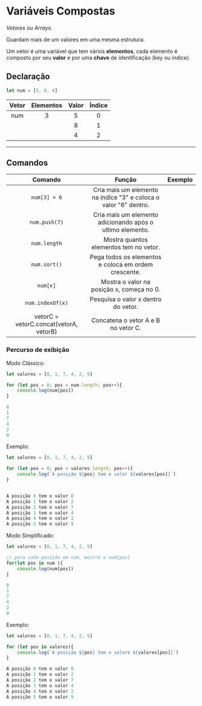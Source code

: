 # Variáveis Compostas

*Vetores ou Arrays.*

Guardam mais de um valores em uma mesma estrutura.

Um vetor é uma variável que tem vários **elementos**, cada elemento é composto por seu **valor** e por uma **chave** de identificação (key ou índice).



## Declaração

```javascript
let num = [5, 8, 4]

```

| Vetor | Elementos | Valor | Índice |
| :---: | :-------: | :---: | :----: |
|  num  |     3     |   5   |   0    |
|       |           |   8   |   1    |
|       |           |   4   |   2    |

------

## Comandos

|     Comando      |                            Função                            | Exemplo |
| :--------------: | :----------------------------------------------------------: | :-----: |
|   `num[3] = 6`   | Cria mais um elemento na índice "3" e coloca o valor "6" dentro. |         |
|  `num.push(7)`   |  Cria mais um elemento adicionando após o ultimo elemento.   |         |
|   `num.length`   |            Mostra quantos elementos tem no vetor.            |         |
|   `num.sort()`   |     Pega todos os elementos e coloca em ordem crescente.     |         |
|     `num[x]`     |          Mostra o valor na posição x, começa no 0.           |         |
| `num.indexOf(x)` |              Pesquisa o valor x dentro do vetor.             |         |
| vetorC = vetorC.concat(vetorA, vetorB)| Concatena o vetor A e B no vetor C.     |         |

### Percurso de exibição

Modo Clássico:

```javascript
let valores = [8, 1, 7, 4, 2, 9]

for (let pos = 0; pos < num.length; pos++){
    console.log(num[pos])
}

8
1
7
4
2
9
```

Exemplo:

```javascript
let valores = [8, 1, 7, 4, 2, 9]

for (let pos = 0; pos < valores.length; pos++){
    console.log(`A posição ${pos} tem o valor ${valores[pos]}`)
}


A posição 0 tem o valor 8
A posição 1 tem o valor 2
A posição 2 tem o valor 7
A posição 3 tem o valor 4
A posição 4 tem o valor 2
A posição 5 tem o valor 9

```





Modo Simplificado:

```javascript
let valores = [8, 1, 7, 4, 2, 9]

// para cada posição em num, mostre o num[pos]
for(let pos in num ){  
    console.log(num[pos])
}

8
1
7
4
2
9
```



Exemplo:

```javascript
let valores = [8, 1, 7, 4, 2, 9]

for (let pos in valores){
    console.log(`A posição ${pos} tem o valore ${valores[pos]}`)
}

A posição 0 tem o valor 8
A posição 1 tem o valor 2
A posição 2 tem o valor 7
A posição 3 tem o valor 4
A posição 4 tem o valor 2
A posição 5 tem o valor 9

```

